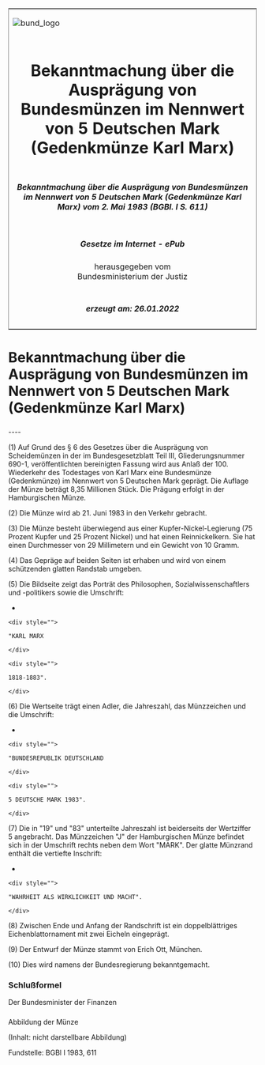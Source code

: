 <span id="DECKBLATT.html"></span>

<table border="0" frame="border" width="100%">

<tr valign="top">

<td align="left">

![bund\_logo](BfJ_2021_Web_de_de.gif)

</td>

<td align="right">

 

</td>

</tr>

<tr align="center" valign="middle">

<td colspan="2">

# Bekanntmachung über die Ausprägung von Bundesmünzen im Nennwert von 5 Deutschen Mark (Gedenkmünze Karl Marx)

</td>

</tr>

<tr align="center" valign="middle">

<td colspan="2">

##### Bekanntmachung über die Ausprägung von Bundesmünzen im Nennwert von 5 Deutschen Mark (Gedenkmünze Karl Marx) vom 2. Mai 1983 (BGBl. I S. 611)

</td>

</tr>

<tr align="center" valign="middle">

<td colspan="2">

  
  

##### Gesetze im Internet - ePub  
  
herausgegeben vom  
Bundesministerium der Justiz

</td>

</tr>

<tr align="center" valign="bottom">

<td colspan="2">

  
  

##### erzeugt am: 26.01.2022

</td>

</tr>

</table>

<span id="BJNR006110983.html"></span>

# Bekanntmachung über die Ausprägung von Bundesmünzen im Nennwert von 5 Deutschen Mark (Gedenkmünze Karl Marx)

<span id="BJNR006110983BJNE000100307.html"></span>

###   
\----

<div>

<div class="jnhtml">

<div>

<div class="jurAbsatz">

(1) Auf Grund des § 6 des Gesetzes über die Ausprägung von Scheidemünzen
in der im Bundesgesetzblatt Teil III, Gliederungsnummer 690-1,
veröffentlichten bereinigten Fassung wird aus Anlaß der 100. Wiederkehr
des Todestages von Karl Marx eine Bundesmünze (Gedenkmünze) im Nennwert
von 5 Deutschen Mark geprägt. Die Auflage der Münze beträgt 8,35
Millionen Stück. Die Prägung erfolgt in der Hamburgischen Münze.

</div>

<div class="jurAbsatz">

(2) Die Münze wird ab 21. Juni 1983 in den Verkehr gebracht.

</div>

<div class="jurAbsatz">

(3) Die Münze besteht überwiegend aus einer Kupfer-Nickel-Legierung (75
Prozent Kupfer und 25 Prozent Nickel) und hat einen Reinnickelkern. Sie
hat einen Durchmesser von 29 Millimetern und ein Gewicht von 10 Gramm.

</div>

<div class="jurAbsatz">

(4) Das Gepräge auf beiden Seiten ist erhaben und wird von einem
schützenden glatten Randstab umgeben.

</div>

<div class="jurAbsatz">

(5) Die Bildseite zeigt das Porträt des Philosophen,
Sozialwissenschaftlers und -politikers sowie die Umschrift:

  - 
    
    <div style="">
    
    "KARL MARX
    
    </div>
    
    <div style="">
    
    1818-1883".
    
    </div>

</div>

<div class="jurAbsatz">

(6) Die Wertseite trägt einen Adler, die Jahreszahl, das Münzzeichen und
die Umschrift:

  - 
    
    <div style="">
    
    "BUNDESREPUBLIK DEUTSCHLAND
    
    </div>
    
    <div style="">
    
    5 DEUTSCHE MARK 1983".
    
    </div>

</div>

<div class="jurAbsatz">

(7) Die in "19" und "83" unterteilte Jahreszahl ist beiderseits der
Wertziffer 5 angebracht. Das Münzzeichen "J" der Hamburgischen Münze
befindet sich in der Umschrift rechts neben dem Wort "MARK". Der glatte
Münzrand enthält die vertiefte Inschrift:

  - 
    
    <div style="">
    
    "WAHRHEIT ALS WIRKLICHKEIT UND MACHT".
    
    </div>

</div>

<div class="jurAbsatz">

(8) Zwischen Ende und Anfang der Randschrift ist ein doppelblättriges
Eichenblattornament mit zwei Eicheln eingeprägt.

</div>

<div class="jurAbsatz">

(9) Der Entwurf der Münze stammt von Erich Ott, München.

</div>

<div class="jurAbsatz">

(10) Dies wird namens der Bundesregierung bekanntgemacht.

</div>

</div>

</div>

</div>

<span id="BJNR006110983BJNE000200307.html"></span>

### Schlußformel  

<div>

<div class="jnhtml">

<div>

<div class="jurAbsatz">

<span class="SP">Der Bundesminister der Finanzen</span>

</div>

</div>

</div>

</div>

<span id="BJNR006110983BJNE000300307.html"></span>

###   
Abbildung der Münze

<div>

<div class="jnhtml">

<div>

<div class="jurAbsatz">

(Inhalt: nicht darstellbare Abbildung)  

<div class="kommentar_Fundstelle">

Fundstelle: BGBl I 1983, 611

</div>

</div>

</div>

</div>

</div>
